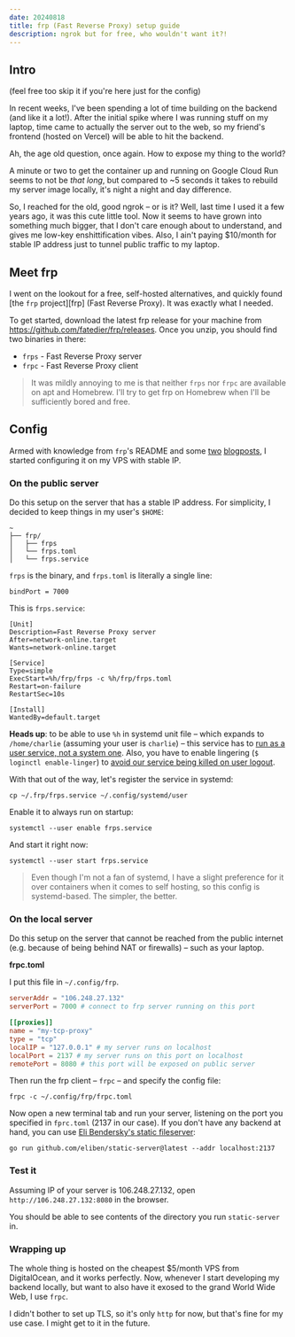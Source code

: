 ```yaml
---
date: 20240818
title: frp (Fast Reverse Proxy) setup guide
description: ngrok but for free, who wouldn't want it?!
---
```


## Intro

(feel free too skip it if you're here just for the config)

In recent weeks, I've been spending a lot of time building on the backend (and
like it a lot!). After the initial spike where I was running stuff on my laptop,
time came to actually the server out to the web, so my friend's frontend (hosted
on Vercel) will be able to hit the backend.

Ah, the age old question, once again. How to expose my thing to the world?

A minute or two to get the container up and running on Google Cloud Run seems to
not be _that long_, but compared to ~5 seconds it takes to rebuild my server
image locally, it's night a night and day difference.

So, I reached for the old, good ngrok – or is it? Well, last time I used it a
few years ago, it was this cute little tool. Now it seems to have grown into
something much bigger, that I don't care enough about to understand, and gives
me low-key enshittification vibes. Also, I ain't paying $10/month for stable IP
address just to tunnel public traffic to my laptop.

## Meet frp

I went on the lookout for a free, self-hosted alternatives, and quickly found
[the `frp` project][frp] (Fast Reverse Proxy). It was exactly what I needed. 

To get started, download the latest frp release for your machine from
https://github.com/fatedier/frp/releases. Once you unzip, you should find two
binaries in there:
- `frps` - Fast Reverse Proxy server
- `frpc` - Fast Reverse Proxy client

> It was mildly annoying to me is that neither `frps` nor `frpc` are available
on apt and Homebrew. I'll try to get frp on Homebrew when I'll be sufficiently
bored and free.

## Config

Armed with knowledge from `frp`'s README and some
[two](https://gabrieltanner.org/blog/port-forwarding-frp)
[blogposts](https://cprimozic.net/notes/posts/self-hosted-ngrok-alternative), I
started configuring it on my VPS with stable IP.

### On the public server

Do this setup on the server that has a stable IP address. For simplicity, I
decided to keep things in my user's `$HOME`:

```
~
├── frp/
│   ├── frps
│   └── frps.toml
│   └── frps.service
```

`frps` is the binary, and `frps.toml` is literally a single line:

```
bindPort = 7000
```

This is `frps.service`:

```
[Unit]
Description=Fast Reverse Proxy server
After=network-online.target
Wants=network-online.target

[Service]
Type=simple
ExecStart=%h/frp/frps -c %h/frp/frps.toml
Restart=on-failure
RestartSec=10s

[Install]
WantedBy=default.target
```

**Heads up**: to be able to use `%h` in systemd unit file – which expands to
`/home/charlie` (assuming your user is `charlie`) – this service has to [run as
a user service, not a system one][systemd_user_vs_system_service]. Also, you
have to enable lingering (`$ loginctl enable-linger`) to [avoid our service
being killed on user logout][systemd_linger].

With that out of the way, let's register the service in systemd:

```
cp ~/.frp/frps.service ~/.config/systemd/user
```

Enable it to always run on startup:

```
systemctl --user enable frps.service
```

And start it right now:

```console
systemctl --user start frps.service
```

> Even though I'm not a fan of systemd, I have a slight preference for it over
> containers when it comes to self hosting, so this config is systemd-based. The
> simpler, the better.

### On the local server

Do this setup on the server that cannot be reached from the public internet
(e.g. because of being behind NAT or firewalls) – such as your laptop.

**frpc.toml**

I put this file in `~/.config/frp`.

```toml
serverAddr = "106.248.27.132"
serverPort = 7000 # connect to frp server running on this port

[[proxies]]
name = "my-tcp-proxy"
type = "tcp"
localIP = "127.0.0.1" # my server runs on localhost
localPort = 2137 # my server runs on this port on localhost
remotePort = 8080 # this port will be exposed on public server
```

Then run the frp client – `frpc` – and specify the config file:

```console
frpc -c ~/.config/frp/frpc.toml
```

Now open a new terminal tab and run your server, listening on the port you
specified in `fprc.toml` (2137 in our case). If you don't have any backend at
hand, you can use [Eli Bendersky's static fileserver][eli_fileserver]:

```console
go run github.com/eliben/static-server@latest --addr localhost:2137
```

### Test it

Assuming IP of your server is 106.248.27.132, open `http://106.248.27.132:8080`
in the browser.

You should be able to see contents of the directory you run `static-server` in.

### Wrapping up

The whole thing is hosted on the cheapest $5/month VPS from DigitalOcean, and it
works perfectly. Now, whenever I start developing my backend locally, but want
to also have it exosed to the grand World Wide Web, I use `frpc`.

I didn't bother to set up TLS, so it's only `http` for now, but that's fine for
my use case. I might get to it in the future.

[systemd_user_vs_system_service]: https://superuser.com/q/853717/721371
[systemd_linger]: https://unix.stackexchange.com/q/521538/417321
[eli_fileserver]: https://eli.thegreenplace.net/2023/static-server-an-http-server-in-go-for-static-content

